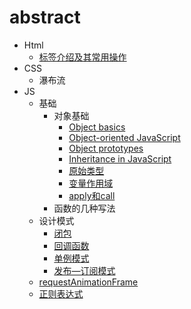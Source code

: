 # abstract
* Html
    * [标签介绍及其常用操作](/HTML_tag/select.md)
* CSS
    * 瀑布流
* JS
    * 基础
      * 对象基础 
        * [Object basics](/JS/Object_basics.md)
        * [Object-oriented JavaScript](/JS/Object-oriented_JavaScript.md)
        * [Object prototypes](/JS/Object_prototypes.md)
        * [Inheritance in JavaScript](/JS/Inheritance.md)
        * [原始类型](/JS/Primitive.md)
        * [变量作用域](/JS/变量作用域.md)
        * [apply和call](/JS/apply和call.md)
      * 函数的几种写法
    * 设计模式
        * [闭包](/JS/闭包.md)
        * [回调函数](/JS/callback.md)
        * [单例模式](/JS/单例模式.md)
        * [发布—订阅模式](/JS/JavaScript设计模式——发布订阅模式.md)
    * [requestAnimationFrame](/JS/requestAnimationFrame.md)
    * [正则表达式](/JS/正则表达式.md)
    